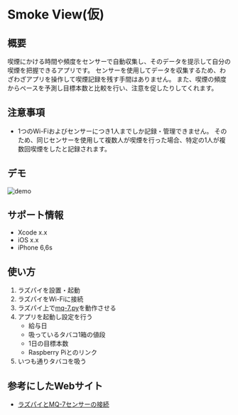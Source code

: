 <img src="">

Smoke View(仮)
=============
## 概要
喫煙にかける時間や頻度をセンサーで自動収集し、そのデータを提示して自分の喫煙を把握できるアプリです。
センサーを使用してデータを収集するため、わざわざアプリを操作して喫煙記録を残す手間はありません。
また、喫煙の頻度からペースを予測し目標本数と比較を行い、注意を促したりしてくれます。

## 注意事項
* 1つのWi-Fiおよびセンサーにつき1人までしか記録・管理できません。
そのため、同じセンサーを使用して複数人が喫煙を行った場合、特定の1人が複数回喫煙をしたと記録されます。

## デモ
![demo]()
## サポート情報
* Xcode x.x
* iOS x.x
* iPhone 6,6s

## 使い方
1. ラズパイを設置・起動
2. ラズパイをWi-Fiに接続
3. ラズパイ上で[mq-7.py](RASPBERRY-PI/mq-7.py)を動作させる
4. アプリを起動し設定を行う
    * 給与日
    * 吸っているタバコ1箱の値段
    * 1日の目標本数
    * Raspberry Piとのリンク
5. いつも通りタバコを吸う

## 参考にしたWebサイト
* [ラズパイとMQ-7センサーの接続](http://osoyoo.com/ja/2017/03/30/co检测器/)


